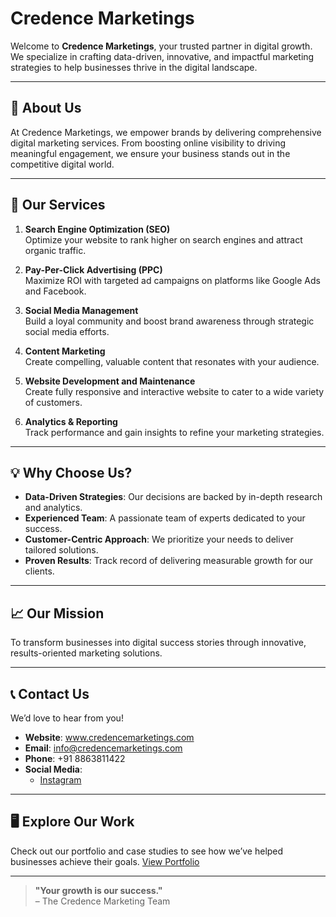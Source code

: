 # Credence Marketings

Welcome to **Credence Marketings**, your trusted partner in digital growth. We specialize in crafting data-driven, innovative, and impactful marketing strategies to help businesses thrive in the digital landscape.

---

## 🚀 About Us

At Credence Marketings, we empower brands by delivering comprehensive digital marketing services. From boosting online visibility to driving meaningful engagement, we ensure your business stands out in the competitive digital world.

---

## 🌟 Our Services

1. **Search Engine Optimization (SEO)**  
   Optimize your website to rank higher on search engines and attract organic traffic.

2. **Pay-Per-Click Advertising (PPC)**  
   Maximize ROI with targeted ad campaigns on platforms like Google Ads and Facebook.

3. **Social Media Management**  
   Build a loyal community and boost brand awareness through strategic social media efforts.

4. **Content Marketing**  
   Create compelling, valuable content that resonates with your audience.

5. **Website Development and Maintenance**  
   Create fully responsive and interactive website to cater to a wide variety of customers.

6. **Analytics & Reporting**  
   Track performance and gain insights to refine your marketing strategies.

---

## 💡 Why Choose Us?

- **Data-Driven Strategies**: Our decisions are backed by in-depth research and analytics.
- **Experienced Team**: A passionate team of experts dedicated to your success.
- **Customer-Centric Approach**: We prioritize your needs to deliver tailored solutions.
- **Proven Results**: Track record of delivering measurable growth for our clients.

---

## 📈 Our Mission

To transform businesses into digital success stories through innovative, results-oriented marketing solutions.

---

## 📞 Contact Us

We’d love to hear from you!  

- **Website**: www.credencemarketings.com
- **Email**: info@credencemarketings.com  
- **Phone**: +91 8863811422 
- **Social Media**:  
  - [Instagram](https://www.instagram.com/credencemarketings?igsh=MWo1NDZkcGhua3R3bQ==)

---

## 🖥️ Explore Our Work

Check out our portfolio and case studies to see how we’ve helped businesses achieve their goals. [View Portfolio](www.credencemarketings.com)

---

> **"Your growth is our success."**  
> – The Credence Marketing Team
